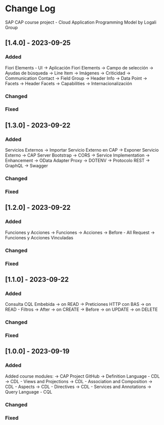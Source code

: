 # Change Log
SAP CAP course project - Cloud Application Programming Model by Logali Group

## [1.4.0] - 2023-09-25

### Added
  Fiori Elements - UI
    -> Aplicación Fiori Elements
    -> Campo de selección
    -> Ayudas de búsqueda
    -> Line Item
    -> Imágenes
    -> Criticidad
    -> Communication Contact
    -> Field Group
    -> Header Info
    -> Data Point
    -> Facets
    -> Header Facets
    -> Capabilities
    -> Internacionalización

### Changed
### Fixed


## [1.3.0] - 2023-09-22

### Added
  Servicios Externos
    -> Importar Servicio Externo en CAP
    -> Exponer Servicio Externo
    -> CAP Server Bootstrap
    -> CORS
    -> Service Implementation
    -> Enhancement
    -> OData Adapter Proxy
    -> DOTENV
    -> Protocolo REST
    -> GraphQL
    -> Swagger

### Changed
### Fixed


## [1.2.0] - 2023-09-22
 
### Added
  Funciones y Acciones
    -> Funciones
    -> Acciones
    -> Before - All Request
    -> Funciones y Acciones Vinculadas

### Changed
### Fixed


## [1.1.0] - 2023-09-22
 
### Added
  Consulta CQL Embebida
    -> on READ
    -> Preticiones HTTP con BAS
    -> on READ - Filtros
    -> After
    -> on CREATE
    -> Before
    -> on UPDATE
    -> on DELETE

### Changed
### Fixed

 
## [1.0.0] - 2023-09-19
 
### Added
  Added course modules:
    -> CAP Project GitHub
    -> Definition Language - CDL
    -> CDL - Views and Projections
    -> CDL - Association and Composition
    -> CDL - Aspects
    -> CDL - Directives
    -> CDL - Services and Annotations
    -> Query Language - CQL

### Changed
### Fixed
